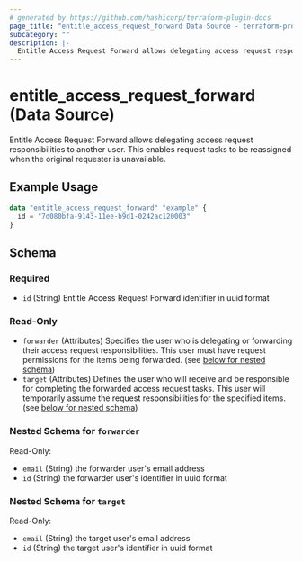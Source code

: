 ```yaml
---
# generated by https://github.com/hashicorp/terraform-plugin-docs
page_title: "entitle_access_request_forward Data Source - terraform-provider-entitle"
subcategory: ""
description: |-
  Entitle Access Request Forward allows delegating access request responsibilities to another user. This enables request tasks to be reassigned when the original requester is unavailable.
---
```


# entitle_access_request_forward (Data Source)

Entitle Access Request Forward allows delegating access request responsibilities to another user. This enables request tasks to be reassigned when the original requester is unavailable.

## Example Usage

```terraform
data "entitle_access_request_forward" "example" {
  id = "7d080bfa-9143-11ee-b9d1-0242ac120003"
}
```

<!-- schema generated by tfplugindocs -->
## Schema

### Required

- `id` (String) Entitle Access Request Forward identifier in uuid format

### Read-Only

- `forwarder` (Attributes) Specifies the user who is delegating or forwarding their access request responsibilities. This user must have request permissions for the items being forwarded. (see [below for nested schema](#nestedatt--forwarder))
- `target` (Attributes) Defines the user who will receive and be responsible for completing the forwarded access request tasks. This user will temporarily assume the request responsibilities for the specified items. (see [below for nested schema](#nestedatt--target))

<a id="nestedatt--forwarder"></a>
### Nested Schema for `forwarder`

Read-Only:

- `email` (String) the forwarder user's email address
- `id` (String) the forwarder user's identifier in uuid format


<a id="nestedatt--target"></a>
### Nested Schema for `target`

Read-Only:

- `email` (String) the target user's email address
- `id` (String) the target user's identifier in uuid format
